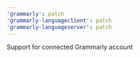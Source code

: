 ```yaml
---
'grammarly': patch
'grammarly-languageclient': patch
'grammarly-languageserver': patch
---
```


Support for connected Grammarly account
